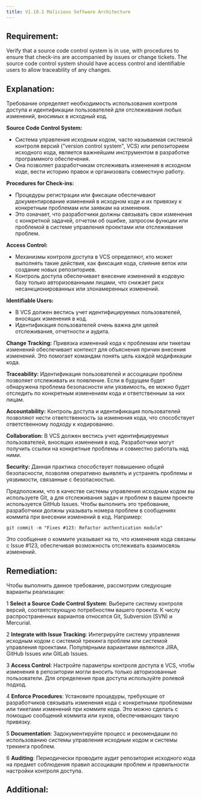 ```yaml
---
title: V1.10.1 Malicious Software Architecture
---
```




## Requirement:

Verify that a source code control system is in use, with procedures to ensure that check-ins are accompanied by issues or change tickets. The source code control system should have access control and identifiable users to allow traceability of any changes.

## Explanation:

Требование определяет необходимость использования контроля доступа и идентификации пользователей для отслеживания любых изменений, вносимых в исходный код.

**Source Code Control System:**

- Система управления исходным кодом, часто называемая системой контроля версий ("version control system", VCS) или репозиторием исходного кода, является важнейшим инструментом в разработке программного обеспечения.
- Она позволяет разработчикам отслеживать изменения в исходном коде, вести историю правок и организовать совместную работу.


**Procedures for Check-ins:**

- Процедуры регистрации или фиксации обеспечивают документирование изменений в исходном коде и их привязку к конкретным проблемам или заявкам на изменения.
- Это означает, что разработчики должны связывать свои изменения с конкретной задачей, отчетом об ошибке, запросом функции или проблемой в системе управления проектами или отслеживания проблем.


**Access Control:**

- Механизмы контроля доступа в VCS определяют, кто может выполнять такие действия, как фиксация кода, слияние веток или создание новых репозиториев.
- Контроль доступа обеспечивает внесение изменений в кодовую базу только авторизованными лицами, что снижает риск несанкционированных или злонамеренных изменений.


**Identifiable Users:**

- В VCS должен вестись учет идентифицируемых пользователей, вносящих изменения в код.
- Идентификация пользователей очень важна для целей отслеживания, отчетности и аудита.


**Change Tracking:** Привязка изменений кода к проблемам или тикетам изменений обеспечивает контекст для объяснения причин внесения изменений. Это помогает командам понять цель каждой модификации кода.

**Traceability:** Идентификация пользователей и ассоциации проблем позволяет отслеживать их появление. Если в будущем будет обнаружена проблема безопасности или уязвимость, ее можно будет отследить по конкретным изменениям кода и ответственным за них лицам.

**Accountability:** Контроль доступа и идентификация пользователей позволяют нести ответственность за изменения кода, что способствует ответственному подходу к кодированию.

**Collaboration:** В VCS должен вестись учет идентифицируемых пользователей, вносящих изменения в код. Разработчики могут получить ссылки на конкретные проблемы и совместно работать над ними.

**Security:** Данная практика способствует повышению общей безопасности, позволяя оперативно выявлять и устранять проблемы и уязвимости, связанные с безопасностью.




Предположим, что в качестве системы управления исходным кодом вы используете Git, а для отслеживания задач и проблем в вашем проекте используется GitHub Issues. Чтобы выполнить это требование, разработчики должны указывать номера проблем в сообщениях коммита при внесении изменений в код. Например:


```git:title="Пример указания номера проблемы:"
git commit -m "Fixes #123: Refactor authentication module"
```


Это сообщение о коммите указывает на то, что изменения кода связаны с Issue #123, обеспечивая возможность отслеживать взаимосвязь изменений. 

## Remediation:

Чтобы выполнить данное требование, рассмотрим следующие варианты реализации:

1 
**Select a Source Code Control System**: Выберите систему контроля версий, соответствующую потребностям вашего проекта. К числу распространенных вариантов относятся Git, Subversion (SVN) и Mercurial.

2 
**Integrate with Issue Tracking**: Интегрируйте систему управления исходным кодом с системой трекинга проблем или системой управления проектами. Популярными вариантами являются JIRA, GitHub Issues или GitLab Issues.

3 
**Access Control**: Настройте параметры контроля доступа в VCS, чтобы изменения в репозитории могли вносить только авторизованные пользователи. Для определения прав доступа используйте ролевой подход.

4 
**Enforce Procedures**: Установите процедуры, требующие от разработчиков связывать изменения кода с конкретными проблемами или тикетами изменений при коммите кода. Это можно сделать с помощью сообщений коммита или хуков, обеспечивающих такую привязку.

5 
**Documentation**: Задокументируйте процесс и рекомендации по использованию системы управления исходным кодом и системы трекинга проблем.

6 
**Auditing**: Периодически проводите аудит репозитория исходного кода на предмет соблюдения правил ассоциации проблем и правильности настройки контроля доступа.



## Additional:




